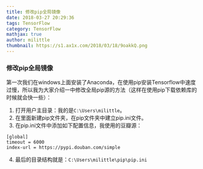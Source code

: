 ```yaml
---
title: 修改pip全局镜像
date: 2018-03-27 20:29:36
tags: TensorFlow
category: TensorFlow
mathjax: true
author: milittle
thumbnail: https://s1.ax1x.com/2018/03/18/9oakkQ.png
---
```


### 修改pip全局镜像

第一次我们在windows上面安装了Anaconda，在使用pip安装Tensorflow中速度过慢，所以我为大家介绍一中修改全局pip源的方法（这样在使用pip下载依赖库的时候就会快一些）：

1. 打开用户主目录：我的是`C:\Users\milittle`。
2. 在里面新建pip文件夹，在pip文件夹中建立pip.ini文件。
3. 在pip.ini文件中添加如下配置信息，我使用的豆瓣源：

```
[global]
timeout = 6000
index-url = https://pypi.douban.com/simple
```

4. 最后的目录结构就是：`C:\Users\milittle\pip\pip.ini`